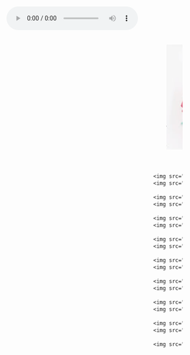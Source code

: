 
<style type="text/css">
.hovergallery img{
-webkit-transform:scale(0.8); /*Webkit: Scale down image to 0.8x original size*/
-moz-transform:scale(0.8); /*Mozilla scale version*/
-o-transform:scale(0.8); /*Opera scale version*/
-webkit-transition-duration: 0.5s; /*Webkit: Animation duration*/
-moz-transition-duration: 0.5s; /*Mozilla duration version*/
-o-transition-duration: 0.5s; /*Opera duration version*/
opacity: 0.7; /*initial opacity of images*/
margin: 0 10px 5px 0; /*margin between images*/
}
.hovergallery img:hover{
-webkit-transform:scale(1.1); /*Webkit: Scale up image to 1.2x original size*/
-moz-transform:scale(1.1); /*Mozilla scale version*/
-o-transform:scale(1.1); /*Opera scale version*/
box-shadow:0px 0px 30px gray; /*CSS3 shadow: 30px blurred shadow all around image*/
-webkit-box-shadow:0px 0px 30px gray; /*Safari shadow version*/
-moz-box-shadow:0px 0px 30px gray; /*Mozilla shadow version*/
opacity: 1;
}
</style>

</head>

<body style="background-image:url(img/backgr.jpg)">
<center>
        <audio id="time" src="audio/Huyen-Thoai-Me-Dam-Vinh-Hung.mp3" controls autoplay="autoplay">
            <source src="audio-file.ogg" type="audio/ogg" />
            <source src="audio-file.mp3" type="audio/mpeg" />
        </audio>
</center>

<marquee id="marq" scrollamount="3" loop="50" scrolldelay="0" class="hovergallery">
    <img src="img/h1.jpg" width="300" height="300"/> 
    <img src="img/lc1.jpg" width="300" height="300"/> 
    
    <img src="img/h2.jpg" width="300" height="300"/> 
    <img src="img/lc2.jpg" width="300" height="300"/> 
    
    <img src="img/h3.jpg" width="300" height="300"/> 
    <img src="img/lc3.jpg" width="300" height="300"/> 
    
    <img src="img/h4.jpg" width="300" height="300"/> 
    <img src="img/lc4.jpg" width="300" height="300"/> 
    
    <img src="img/h5.jpg" width="300" height="300"/> 
    <img src="img/lc5.jpg" width="300" height="300"/> 
    
    <img src="img/h6.jpg" width="300" height="300"/> 
    <img src="img/lc6.jpg" width="300" height="300"/> 
    
    <img src="img/h7.jpg" width="300" height="300"/> 
    <img src="img/lc7.jpg" width="300" height="300"/> 
    
    <img src="img/h9.jpg" width="300" height="300"/> 
    <img src="img/lc9.jpg" width="300" height="300"/> 
    
    <img src="img/h10.jpg" width="300" height="300"/> 
    <img src="img/lc10.jpg" width="300" height="300"/> 
    
    <img src="img/lc8.jpg" width="300" height="300"/> 
    
</marquee>

